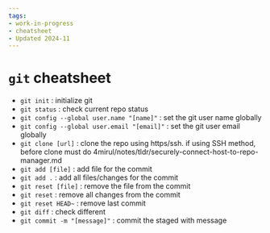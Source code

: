 ```yaml
---
tags:
- work-in-progress
- cheatsheet
- Updated 2024-11
---
```


# `git` cheatsheet

- `git init` : initialize git
- `git status` : check current repo status
- `git config --global user.name "[name]"` : set the git user name globally
- `git config --global user.email "[email]"` : set the git user email globally
- `git clone [url]` : clone the repo using https/ssh. if using SSH method, before clone must do 4mirul/notes/tldr/securely-connect-host-to-repo-manager.md
- `git add [file]` : add file for the commit
- `git add .` : add all files/changes for the commit
- `git reset [file]` : remove the file from the commit
- `git reset` : remove all changes from the commit
- `git reset HEAD~` : remove last commit
- `git diff` : check different
- `git commit -m "[message]"` : commit the staged with message